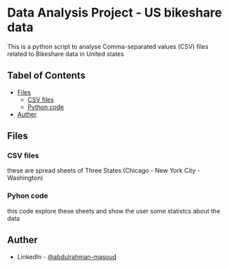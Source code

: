 # Data Analysis Project - US bikeshare data

This is a python script to analyse Comma-separated values (CSV) files related to Bikeshare data in United states

## Tabel of Contents 

- [Files](#files)  
    - [CSV files](#csv-files)
    - [Python code](#pyhon)
- [Auther](#Auther)

## Files

### CSV files
these are spread sheets of Three States (Chicago - New York City - Washington)
### Pyhon code
this code explore these sheets and show the user some statistcs about the data
## Auther 
- LinkedIn - [@abdulrahman-masoud](https://www.linkedin.com/in/abdulrahman-masoud-a73504234/)